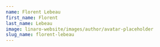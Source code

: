 ```yaml
---
name: Florent Lebeau
first_name: Florent
last_name: Lebeau
image: linaro-website/images/author/avatar-placeholder
slug_name: florent-lebeau
---
```


